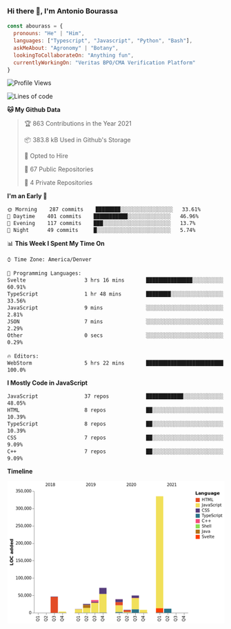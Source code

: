 ### Hi there 👋, I'm Antonio Bourassa

```javascript
const abourass = {
  pronouns: "He" | "Him",
  languages: ["Typescript", "Javascript", "Python", "Bash"],
  askMeAbout: "Agronomy" | "Botany",
  lookingToCollaborateOn: "Anything fun",
  currentlyWorkingOn: "Veritas BPO/CMA Verification Platform"
}
```

<!--START_SECTION:waka-->
![Profile Views](http://img.shields.io/badge/Profile%20Views-0-blue)

![Lines of code](https://img.shields.io/badge/From%20Hello%20World%20I%27ve%20Written-646823%20lines%20of%20code-blue)

**🐱 My Github Data** 

> 🏆 863 Contributions in the Year 2021
 > 
> 📦 383.8 kB Used in Github's Storage 
 > 
> 💼 Opted to Hire
 > 
> 📜 67 Public Repositories 
 > 
> 🔑 4 Private Repositories  
 > 
**I'm an Early 🐤** 

```text
🌞 Morning    287 commits    ████████░░░░░░░░░░░░░░░░░   33.61% 
🌆 Daytime    401 commits    ███████████░░░░░░░░░░░░░░   46.96% 
🌃 Evening    117 commits    ███░░░░░░░░░░░░░░░░░░░░░░   13.7% 
🌙 Night      49 commits     █░░░░░░░░░░░░░░░░░░░░░░░░   5.74%

```


📊 **This Week I Spent My Time On** 

```text
⌚︎ Time Zone: America/Denver

💬 Programming Languages: 
Svelte                   3 hrs 16 mins       ███████████████░░░░░░░░░░   60.91% 
TypeScript               1 hr 48 mins        ████████░░░░░░░░░░░░░░░░░   33.56% 
JavaScript               9 mins              ░░░░░░░░░░░░░░░░░░░░░░░░░   2.81% 
JSON                     7 mins              ░░░░░░░░░░░░░░░░░░░░░░░░░   2.29% 
Other                    0 secs              ░░░░░░░░░░░░░░░░░░░░░░░░░   0.29%

🔥 Editors: 
WebStorm                 5 hrs 22 mins       █████████████████████████   100.0%

```

**I Mostly Code in JavaScript** 

```text
JavaScript               37 repos            ████████████░░░░░░░░░░░░░   48.05% 
HTML                     8 repos             ██░░░░░░░░░░░░░░░░░░░░░░░   10.39% 
TypeScript               8 repos             ██░░░░░░░░░░░░░░░░░░░░░░░   10.39% 
CSS                      7 repos             ██░░░░░░░░░░░░░░░░░░░░░░░   9.09% 
C++                      7 repos             ██░░░░░░░░░░░░░░░░░░░░░░░   9.09%

```


**Timeline**

![Chart not found](https://raw.githubusercontent.com/Abourass/Abourass/master/charts/bar_graph.png) 


<!--END_SECTION:waka-->

<!--
**Abourass/Abourass** is a ✨ _special_ ✨ repository because its `README.md` (this file) appears on your GitHub profile.

Here are some ideas to get you started:

- 🔭 I’m currently working on ...
- 🌱 I’m currently learning ...
- 👯 I’m looking to collaborate on ...
- 🤔 I’m looking for help with ...
- 💬 Ask me about ...
- 📫 How to reach me: ...
- 😄 Pronouns: ...
- ⚡ Fun fact: ...
-->
